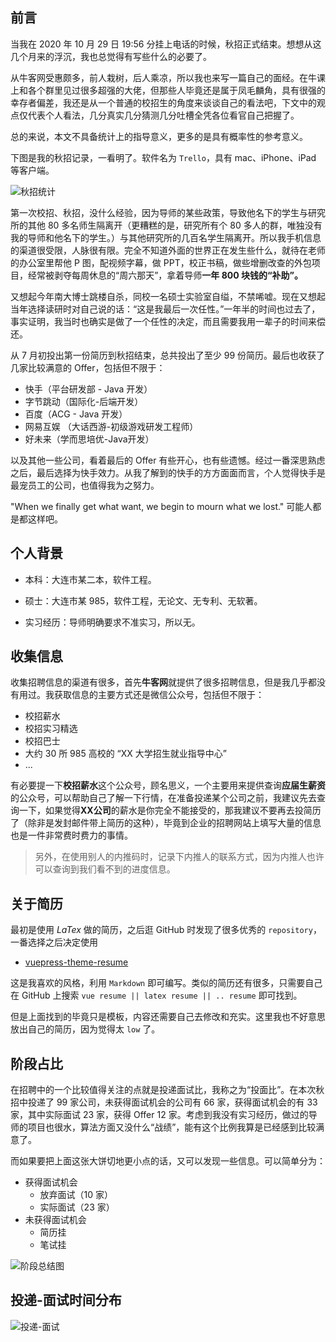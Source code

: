 ## 前言

当我在 2020 年 10 月 29 日 19:56 分挂上电话的时候，秋招正式结束。想想从这几个月来的浮沉，我也总觉得有写些什么的必要了。

从牛客网受惠颇多，前人栽树，后人乘凉，所以我也来写一篇自己的面经。在牛课上和各个群里见过很多超强的大佬，但那些人毕竟还是属于凤毛麟角，具有很强的幸存者偏差，我还是从一个普通的校招生的角度来谈谈自己的看法吧，下文中的观点仅代表个人看法，几分真实几分猜测几分吐槽全凭各位看官自己把握了。

总的来说，本文不具备统计上的指导意义，更多的是具有概率性的参考意义。

下图是我的秋招记录，一看明了。软件名为 `Trello`，具有 mac、iPhone、iPad 等客户端。

![秋招统计](https://tva1.sinaimg.cn/large/0081Kckwly1gkuheo2kcoj31jv0u0npd.jpg)

第一次校招、秋招，没什么经验，因为导师的某些政策，导致他名下的学生与研究所的其他 80 多名师生隔离开（更糟糕的是，研究所有个 80 多人的群，唯独没有我的导师和他名下的学生。）与其他研究所的几百名学生隔离开。所以我手机信息的渠道很受限，人脉很有限。完全不知道外面的世界正在发生些什么，就待在老师的办公室里帮他 P 图，配视频字幕，做 PPT，校正书稿，做些增删改查的外包项目，经常被剥夺每周休息的“周六那天”，拿着导师**一年 800 块钱的“补助”。**

又想起今年南大博士跳楼自杀，同校一名硕士实验室自缢，不禁唏嘘。现在又想起当年选择读研时对自己说的话：“这是我最后一次任性。”一年半的时间也过去了，事实证明，我当时也确实是做了一个任性的决定，而且需要我用一辈子的时间来偿还。

从 7 月初投出第一份简历到秋招结束，总共投出了至少 99 份简历。最后也收获了几家比较满意的 Offer，包括但不限于：

- 快手（平台研发部 - Java 开发）
- 字节跳动（国际化-后端开发）
- 百度（ACG - Java 开发）
- 网易互娱 （大话西游-初级游戏研发工程师）
- 好未来（学而思培优-Java开发）

以及其他一些公司，看着最后的 Offer 有些开心，也有些遗憾。经过一番深思熟虑之后，最后选择为快手效力。从我了解到的快手的方方面面而言，个人觉得快手是最宠员工的公司，也值得我为之努力。

"When we finally get what want, we begin to mourn what we lost." 可能人都是都这样吧。

## 个人背景

- 本科：大连市某二本，软件工程。


- 硕士：大连市某 985，软件工程，无论文、无专利、无软著。

- 实习经历：导师明确要求不准实习，所以无。

## 收集信息

收集招聘信息的渠道有很多，首先**牛客网**就提供了很多招聘信息，但是我几乎都没有用过。我获取信息的主要方式还是微信公众号，包括但不限于：

- 校招薪水
- 校招实习精选
- 校招巴士
- 大约 30 所 985 高校的 “XX 大学招生就业指导中心”
- ...

有必要提一下**校招薪水**这个公众号，顾名思义，一个主要用来提供查询**应届生薪资**的公众号，可以帮助自己了解一下行情，在准备投递某个公司之前，我建议先去查询一下，如果觉得**XX公司**的薪水是你完全不能接受的，那我建议不要再去投简历了（除非是发封邮件带上简历的这种），毕竟到企业的招聘网站上填写大量的信息也是一件非常费时费力的事情。

> 另外，在使用别人的内推码时，记录下内推人的联系方式，因为内推人也许可以查询到我们看不到的进度信息。

## 关于简历

最初是使用 $LaTex$ 做的简历，之后逛 GitHub 时发现了很多优秀的 `repository`，一番选择之后决定使用

- [vuepress-theme-resume](https://github.com/wannaxiao/vuepress-theme-resume)

这是我喜欢的风格，利用 `Markdown` 即可编写。类似的简历还有很多，只需要自己在 GitHub 上搜索 `vue resume || latex resume || .. resume` 即可找到。

但是上面找到的毕竟只是模板，内容还需要自己去修改和充实。这里我也不好意思放出自己的简历，因为觉得太 `low` 了。

## 阶段占比

在招聘中的一个比较值得关注的点就是投递面试比，我称之为“投面比”。在本次秋招中投递了 99 家公司，未获得面试机会的公司有 66 家，获得面试机会的有 33 家，其中实际面试 23 家，获得 Offer 12 家。考虑到我没有实习经历，做过的导师的项目也很水，算法方面又没什么“战绩”，能有这个比例我算是已经感到比较满意了。

而如果要把上面这张大饼切地更小点的话，又可以发现一些信息。可以简单分为：

- 获得面试机会
  - 放弃面试（10 家）
  - 实际面试（23 家）
- 未获得面试机会
  - 简历挂
  - 笔试挂

![阶段总结图](https://tva1.sinaimg.cn/large/0081Kckwly1gkub0u3384j30xc0m8q5a.jpg)

## 投递-面试时间分布

![投递-面试](https://tva1.sinaimg.cn/large/0081Kckwly1gkuggvty8qj30xc0m876l.jpg)

